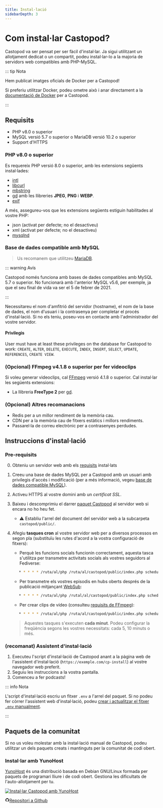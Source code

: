 ```yaml
---
title: Instal·lació
sidebarDepth: 3
---
```


# Com instal·lar Castopod?

Castopod va ser pensat per ser fàcil d'instal·lar. Ja sigui utilitzant un
allotjament dedicat o un compartit, podeu instal·lar-lo a la majoria de
servidors web compatibles amb PHP-MySQL.

::: tip Nota

Hem publicat imatges oficials de Docker per a Castopod!

Si preferiu utilitzar Docker, podeu ometre això i anar directament a la
[documentació de Docker](./docker.md) per a Castopod.

:::

## Requisits

- PHP v8.0 o superior
- MySQL versió 5.7 o superior o MariaDB versió 10.2 o superior
- Support d'HTTPS

### PHP v8.0 o superior

Es requereix PHP versió 8.0 o superior, amb les extensions següents
instal·lades:

- [intl](https://php.net/manual/en/intl.requirements.php)
- [libcurl](https://php.net/manual/en/curl.requirements.php)
- [mbstring](https://php.net/manual/en/mbstring.installation.php)
- [gd](https://www.php.net/manual/en/image.installation.php) amb les llibreries
  **JPEG**, **PNG** i **WEBP**.
- [exif](https://www.php.net/manual/en/exif.installation.php)

A més, assegureu-vos que les extensions següents estiguin habilitades al vostre
PHP:

- json (activat per defecte; no el desactiveu)
- xml (activat per defecte; no el desactiveu)
- [mysqlnd](https://php.net/manual/en/mysqlnd.install.php)

### Base de dades compatible amb MySQL

> Us recomanem que utilitzeu [MariaDB](https://mariadb.org).

::: warning Avís

Castopod només funciona amb bases de dades compatibles amb MySQL 5.7 o superior.
No funcionarà amb l'anterior MySQL v5.6, per exemple, ja que el seu final de
vida va ser el 5 de febrer de 2021.

:::

Necessitareu el nom d'amfitrió del servidor (hostname), el nom de la base de
dades, el nom d'usuari i la contrasenya per completar el procés d'instal·lació.
Si no els teniu, poseu-vos en contacte amb l'administrador del vostre servidor.

#### Privilegis

User must have at least these privileges on the database for Castopod to work:
`CREATE`, `ALTER`, `DELETE`, `EXECUTE`, `INDEX`, `INSERT`, `SELECT`, `UPDATE`,
`REFERENCES`, `CREATE VIEW`.

### (Opcional) FFmpeg v4.1.8 o superior per fer videoclips

Si voleu generar videoclips, cal [FFmpeg](https://www.ffmpeg.org/) versió 4.1.8
o superior. Cal instal·lar les següents extensions:

- La llibreria **FreeType 2** per
  [gd](https://www.php.net/manual/en/image.installation.php).

### (Opcional) Altres recomanacions

- Redis per a un millor rendiment de la memòria cau.
- CDN per a la memòria cau de fitxers estàtics i millors rendiments.
- Passarel·la de correu electrònic per a contrasenyes perdudes.

## Instruccions d'instal·lació

### Pre-requisits

0. Obteniu un servidor web amb els [requisits](#requirements) instal·lats
1. Creeu una base de dades MySQL per a Castopod amb un usuari amb privilegis
   d'accés i modificació (per a més informació, vegeu
   [base de dades compatible MySQL](#mysql-compatible-database)).
2. Activeu HTTPS al vostre domini amb un _certificat SSL_.
3. Baixeu i descomprimiu el darrer [paquet Castopod](https://castopod.org/) al
   servidor web si encara no ho heu fet.
   - ⚠️ Establiu l'arrel del document del servidor web a la subcarpeta
     `castopod/public/`.
4. Afegiu **tasques cron** al vostre servidor web per a diversos processos en
   segon pla (substituïu les rutes d'acord a la vostra configuració de fitxers):

   - Perquè les funcions socials funcionin correctament, aquesta tasca
     s'utilitza per transmetre activitats socials als vostres seguidors al
     Fediverse:

   ```bash
      * * * * * /ruta/al/php /ruta/al/castopod/public/index.php scheduled-activities
   ```

   - Per transmetre els vostres episodis en hubs oberts després de la publicació
     mitjançant [WebSub](https://en.wikipedia.org/wiki/WebSub):

   ```bash
      * * * * * /ruta/al/php /rutal/al/castopod/public/index.php scheduled-websub-publish
   ```

   - Per crear clips de vídeo (consulteu
     [requisits de FFmpeg](#ffmpeg-v418-or-higher-for-video-clips)):

   ```bash
      * * * * * /ruta/al/php /ruta/al/castopod/public/index.php scheduled-video-clips
   ```

   > Aquestes tasques s'executen **cada minut**. Podeu configurar la freqüència
   > segons les vostres necessitats: cada 5, 10 minuts o més.

### (recomanat) Assistent d'instal·lació

1. Executeu l'script d'instal·lació de Castopod anant a la pàgina web de
   l'assistent d'instal·lació (`https://exemple.com/cp-install`) al vostre
   navegador web preferit.
2. Seguiu les instruccions a la vostra pantalla.
3. Comenceu a fer podcasts!

::: info Nota

L'script d'instal·lació escriu un fitxer `.env` a l'arrel del paquet. Si no
podeu fer còrrer l'assistent web d'instal·lació, podeu
[crear i actualitzar el fitxer `.env` manualment](#alternative-manual-configuration).

:::

## Paquets de la comunitat

Si no us voleu molestar amb la instal·lació manual de Castopod, podeu utilitzar
un dels paquets creats i mantinguts per la comunitat de codi obert.

### Instal·lar amb YunoHost

[YunoHost](https://yunohost.org/) és una distribució basada en Debian GNU/Linux
formada per paquets de programari lliure i de codi obert. Gestiona les
dificultats de l'auto-allotjament per tu.

<div class="flex flex-wrap items-center gap-4">

<a href="https://install-app.yunohost.org/?app=castopod" target="_blank" rel="noopener noreferrer">
   <img src="https://install-app.yunohost.org/install-with-yunohost.svg" alt="Instal·lar Castopod amb YunoHost" class="align-middle" />
</a>

<a href="https://github.com/YunoHost-Apps/castopod_ynh" target="_blank" rel="noopener noreferrer" class="inline-flex items-center px-4 py-[.3rem] mx-auto font-semibold text-center text-black rounded-md gap-x-1 border-2 border-solid border-[#333] hover:no-underline hover:bg-gray-100"><svg
   xmlns="http://www.w3.org/2000/svg" viewBox="0 0 24 24" width="1em" height="1em"
   class="text-xl"><path fill="none" d="M0 0h24v24H0z"/><path d="M12 2A10 10 0 0 0 2 12a10 10 0 0 0 6.84 9.49c.5.09.69-.21.69-.48l-.02-1.86c-2.51.46-3.16-.61-3.36-1.18-.11-.28-.6-1.17-1.02-1.4-.35-.2-.85-.66-.02-.67.79-.01 1.35.72 1.54 1.02.9 1.52 2.34 1.1 2.91.83a2.1 2.1 0 0 1 .64-1.34c-2.22-.25-4.55-1.11-4.55-4.94A3.9 3.9 0 0 1 6.68 8.8a3.6 3.6 0 0 1 .1-2.65s.83-.27 2.75 1.02a9.28 9.28 0 0 1 2.5-.34c.85 0 1.7.12 2.5.34 1.9-1.3 2.75-1.02 2.75-1.02.54 1.37.2 2.4.1 2.65.63.7 1.02 1.58 1.02 2.68 0 3.84-2.34 4.7-4.56 4.94.36.31.67.91.67 1.85l-.01 2.75c0 .26.19.58.69.48A10.02 10.02 0 0 0 22 12 10 10 0 0 0 12 2z"/></svg>Repositori
a Github</a>

</div>
